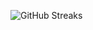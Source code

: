 ![GitHub Streaks](https://github-streaks-mqc9.onrender.com/streak/happilli/image?theme=midnight&cache_bust=1743533893&lang=ja)
